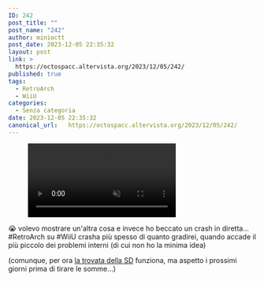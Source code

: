 ```yaml
---
ID: 242
post_title: ""
post_name: "242"
author: minioctt
post_date: 2023-12-05 22:35:32
layout: post
link: >
  https://octospacc.altervista.org/2023/12/05/242/
published: true
tags:
  - RetroArch
  - WiiU
categories:
  - Senza categoria
date: 2023-12-05 22:35:32
canonical_url:   https://octospacc.altervista.org/2023/12/05/242/
---
```

<!-- wp:video {"id":246} -->
<figure class="wp-block-video"><video controls muted src="{{site.cdnurl}}/assets/uploads/2023/12/wp-1701812467542.mp4"></video></figure>
<!-- /wp:video -->

<!-- wp:paragraph -->
<p></p>
<!-- /wp:paragraph -->

<!-- wp:paragraph -->
<p>😭 volevo mostrare un'altra cosa e invece ho beccato un crash in diretta... #RetroArch su #WiiU crasha più spesso di quanto gradirei, quando accade il più piccolo dei problemi interni (di cui non ho la minima idea)</p>
<!-- /wp:paragraph -->

<!-- wp:paragraph -->
<p>(comunque, per ora <a href="https://octospacc.altervista.org/2023/12/05/237/">la trovata della SD</a> funziona, ma aspetto i prossimi giorni prima di tirare le somme...)</p>
<!-- /wp:paragraph -->